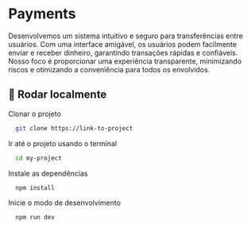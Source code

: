 
# Payments

Desenvolvemos um sistema intuitivo e seguro para transferências entre usuários. Com uma interface amigável, os usuários podem facilmente enviar e receber dinheiro, garantindo transações rápidas e confiáveis. Nosso foco é proporcionar uma experiência transparente, minimizando riscos e otimizando a conveniência para todos os envolvidos.

## 🚀 Rodar localmente

Clonar o projeto

```bash
  git clone https://link-to-project
```

Ir até o projeto usando o terminal

```bash
  cd my-project
```

Instale as dependências

```bash
  npm install
```

Inicie o modo de desenvolvimento

```bash
  npm run dev
```

